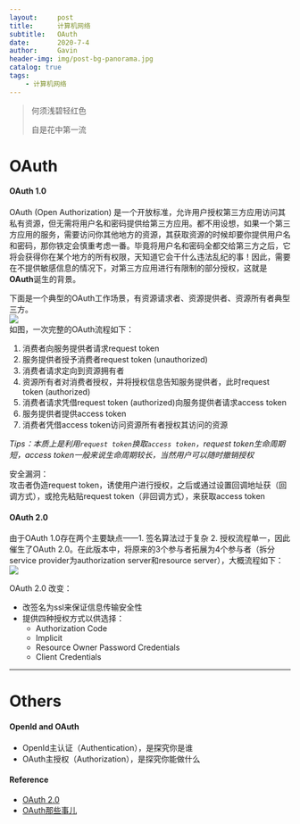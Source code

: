 ```yaml
---
layout:     post
title:      计算机网络
subtitle:   OAuth
date:       2020-7-4
author:     Gavin
header-img: img/post-bg-panorama.jpg
catalog: true
tags:
    - 计算机网络
---
```


> 何须浅碧轻红色
> 
> 自是花中第一流

# OAuth

#### OAuth 1.0

OAuth (Open Authorization) 是一个开放标准，允许用户授权第三方应用访问其私有资源，但无需将用户名和密码提供给第三方应用。都不用设想，如果一个第三方应用的服务，需要访问你其他地方的资源，其获取资源的时候却要你提供用户名和密码，那你铁定会慎重考虑一番。毕竟将用户名和密码全都交给第三方之后，它将会获得你在某个地方的所有权限，天知道它会干什么违法乱纪的事！因此，需要在不提供敏感信息的情况下，对第三方应用进行有限制的部分授权，这就是**OAuth**诞生的背景。

下面是一个典型的OAuth工作场景，有资源请求者、资源提供者、资源所有者典型三方。  
![](http://gavinmandias.online/large/007S8ZIlly1ggeyjr34l6j30b40evwfj.jpg)  
如图，一次完整的OAuth流程如下：  

1. 消费者向服务提供者请求request token
2. 服务提供者授予消费者request token (unauthorized)
3. 消费者请求定向到资源拥有者
4. 资源所有者对消费者授权，并将授权信息告知服务提供者，此时request token (authorized)
5. 消费者请求凭借request token (authorized)向服务提供者请求access token
6. 服务提供者提供access token
7. 消费者凭借access token访问资源所有者授权其访问的资源

*Tips：本质上是利用`request token`换取`access token`，request token生命周期短，access token一般来说生命周期较长，当然用户可以随时撤销授权*

安全漏洞：  
攻击者伪造request token，诱使用户进行授权，之后或通过设置回调地址获（回调方式），或抢先粘贴request token（非回调方式），来获取access token

#### OAuth 2.0

由于OAuth 1.0存在两个主要缺点——1. 签名算法过于复杂 2. 授权流程单一，因此催生了OAuth 2.0。在此版本中，将原来的3个参与者拓展为4个参与者（拆分service provider为authorization server和resource server），大概流程如下：  
![](http://gavinmandias.online/large/007S8ZIlly1ggf0h25r0rj30ia0bz0uj.jpg)

OAuth 2.0 改变：  

+ 改签名为ssl来保证信息传输安全性
+ 提供四种授权方式以供选择：  
	+ Authorization Code
	+ Implicit
	+ Resource Owner Password Credentials
	+ Client Credentials

---

# Others

#### OpenId and OAuth

+ OpenId主认证（Authentication），是探究你是谁
+ OAuth主授权（Authorization），是探究你能做什么

#### Reference

+ [OAuth 2.0](https://oauth.net/2/)
+ [OAuth那些事儿](https://blog.huoding.com/2010/10/10/8)